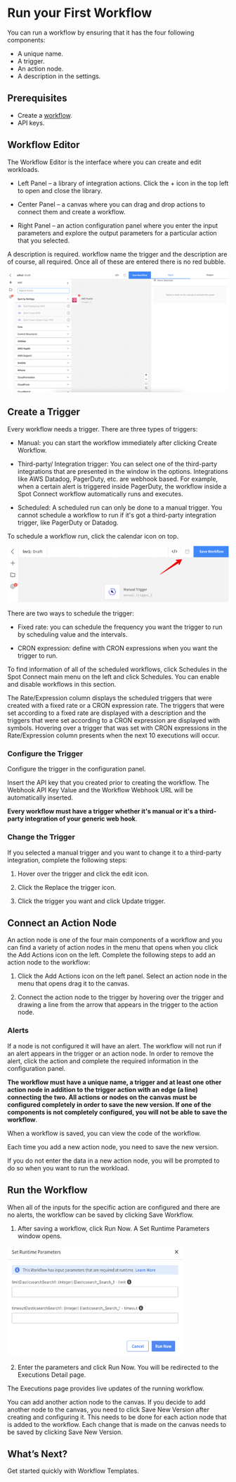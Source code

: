 # Run your First Workflow

You can run a workflow by ensuring that it has the four following components:   

* A unique name.
* A trigger.
* An action node.  
* A description in the settings.

## Prerequisites

* Create a [workflow](spot-connect/get-to-know/create-first-workflow-spot).
* API keys.

## Workflow Editor

The Workflow Editor is the interface where you can create and edit workloads.  

* Left Panel – a library of integration actions. Click the + icon in the top left to open and close the library.  

* Center Panel – a canvas where you can drag and drop actions to connect them and create a workflow.  

* Right Panel – an action configuration panel where you enter the input parameters and explore the output parameters for a particular action that you selected.  

A description is required. workflow name the trigger and the description are of course, all required. Once all of these are entered there is no red bubble.

<img src="/spot-connect/_media/create-workflow-2.png" />

## Create a Trigger

Every workflow needs a trigger. There are three types of triggers:  

* Manual: you can start the workflow immediately after clicking Create Workflow.

* Third-party/ Integration trigger: You can select one of the third-party integrations that are presented in the window in the options. Integrations like AWS Datadog, PagerDuty, etc. are webhook based. For example, when a certain alert is triggered inside PagerDuty, the workflow inside a Spot Connect workflow automatically runs and executes.  

* Scheduled: A scheduled run can only be done to a manual trigger. You cannot schedule a workflow to run if it's got a third-party integration trigger, like PagerDuty or Datadog.  

To schedule a workflow run, click the calendar icon on top.  

<img src="/spot-connect/_media/run-workflow-1.png" />

There are two ways to schedule the trigger:

- Fixed rate: you can schedule the frequency you want the trigger to run by scheduling value and the intervals.

- CRON expression: define with CRON expressions when you want the trigger to run.  

To find information of all of the scheduled workflows, click Schedules in the Spot Connect main menu on the left and click Schedules. You can enable and disable workflows in this section.  

The Rate/Expression column displays the scheduled triggers that were created with a fixed rate or a CRON expression rate. The triggers that were set according to a fixed rate are displayed with a description and the triggers that were set according to a CRON expression are displayed with symbols. Hovering over a  trigger that was set with CRON expressions in the Rate/Expression column presents when the next 10 executions  will occur.

### Configure the Trigger

Configure the trigger in the configuration panel.  

Insert the API key that you created prior to creating the workflow. The Webhook API Key Value and the Workflow Webhook URL will be automatically inserted.  

**Every workflow must have a trigger whether it's manual or it's a third-party integration of your generic web hook**.

### Change the Trigger

If you selected a manual trigger and you want to change it to a third-party integration, complete the following steps:

1. Hover over the trigger and click the edit icon.  

2. Click the Replace the trigger icon.  

3. Click the trigger you want and click Update trigger.

## Connect an Action Node

An action node is one of the four main components of a workflow and you can find a variety of action nodes in the menu that opens when you click the Add Actions icon on the left. Complete the following steps to add an action node to the workflow:  

1. Click the Add Actions icon on the left panel. Select an action node in the menu that opens drag it to the canvas.  

2. Connect the action node to the trigger by hovering over the trigger and drawing a line from the arrow that appears in the trigger to the action node.  

### Alerts

If a node is not configured it will have an alert. The workflow will not run if an alert appears in the trigger or an action node. In order to remove the alert, click the action and complete the required information in the configuration panel.  

**The workflow must have a unique name, a trigger and at least one other action node in addition to the trigger action with an edge (a line) connecting the two. All actions or nodes on the canvas must be configured completely in order to save the new version. If one of the components is not completely configured, you will not be able to save the workflow**.  

When a workflow is saved, you can view the code of the workflow.

Each time you add a new action node, you need to save the new version.  

If you do not enter the data in a new action node, you will be prompted to do so when you want to run the workload.  

## Run the Workflow

When all of the inputs for the specific action are configured and there are no alerts, the workflow can be saved by clicking Save Workflow.

1. After saving a workflow, click Run Now. A Set Runtime Parameters window opens.  

<img src="/spot-connect/_media/run-workflow-2.png" width="400" height="250" />

2. Enter the parameters and click Run Now. You will be redirected to the Executions Detail page.  

The Executions page provides live updates of the running workflow.  

You can add another action node to the canvas. If you decide to add another node to the canvas, you need to click Save New Version after creating and configuring it. This needs to be done for each action node that is added to the workflow. Each change that is made on the canvas needs to be saved by clicking Save New Version.

## What’s Next?

Get started quickly with Workflow Templates.
